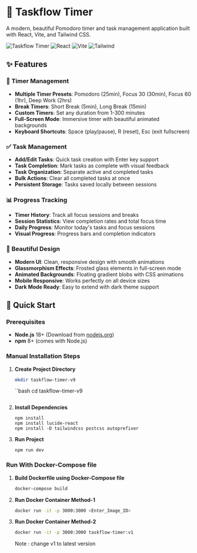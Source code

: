 # 🎯 Taskflow Timer

A modern, beautiful Pomodoro timer and task management application built with React, Vite, and Tailwind CSS.

![Taskflow Timer](https://img.shields.io/badge/version-9.0.0-blue.svg)
![React](https://img.shields.io/badge/React-18.3.1-61dafb.svg)
![Vite](https://img.shields.io/badge/Vite-5.4.1-646cff.svg)
![Tailwind](https://img.shields.io/badge/Tailwind-3.4.10-38bdf8.svg)

## ✨ Features

### 🎯 **Timer Management**
- **Multiple Timer Presets**: Pomodoro (25min), Focus 30 (30min), Focus 60 (1hr), Deep Work (2hrs)
- **Break Timers**: Short Break (5min), Long Break (15min)
- **Custom Timers**: Set any duration from 1-300 minutes
- **Full-Screen Mode**: Immersive timer with beautiful animated backgrounds
- **Keyboard Shortcuts**: Space (play/pause), R (reset), Esc (exit fullscreen)

### ✅ **Task Management**
- **Add/Edit Tasks**: Quick task creation with Enter key support
- **Task Completion**: Mark tasks as complete with visual feedback
- **Task Organization**: Separate active and completed tasks
- **Bulk Actions**: Clear all completed tasks at once
- **Persistent Storage**: Tasks saved locally between sessions

### 📊 **Progress Tracking**
- **Timer History**: Track all focus sessions and breaks
- **Session Statistics**: View completion rates and total focus time
- **Daily Progress**: Monitor today's tasks and focus sessions
- **Visual Progress**: Progress bars and completion indicators

### 🎨 **Beautiful Design**
- **Modern UI**: Clean, responsive design with smooth animations
- **Glassmorphism Effects**: Frosted glass elements in full-screen mode
- **Animated Backgrounds**: Floating gradient blobs with CSS animations
- **Mobile Responsive**: Works perfectly on all device sizes
- **Dark Mode Ready**: Easy to extend with dark theme support

## 🚀 Quick Start

### Prerequisites
- **Node.js** 18+ (Download from [nodejs.org](https://nodejs.org))
- **npm** 8+ (comes with Node.js)

### Manual Installation Steps

1. **Create Project Directory**
   ```bash
   mkdir taskflow-timer-v9
   ```
   ``bash
   cd taskflow-timer-v9
   ```

2. **Install Dependencies**
   ```
   npm install
   npm install lucide-react
   npm install -D tailwindcss postcss autoprefixer
   ```
3. **Run Project**
   ```
   npm run dev
   ```
### Run With Docker-Compose file

1. **Build Dockerfile using Docker-Compose file**
   ```bash
   docker-compose build
   ```
2. **Run Docker Container Method-1**
   ```bash
   docker run -it -p 3000:3000 <Enter_Image_ID>
   ```
3. **Run Docker Container Method-2**
   ```bash
   docker run -it -p 3000:3000 taskflow-timer:v1
   ```
   Note : change v1 to latest version